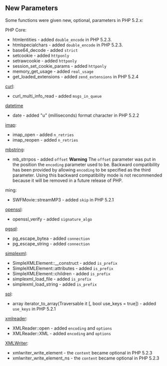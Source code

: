 New Parameters
--------------

Some functions were given new, optional, parameters in PHP 5.2.x:

PHP Core:

-   <span class="simpara"> <span class="function">htmlentities</span> -
    added `double_encode` in PHP 5.2.3. </span>
-   <span class="simpara"> <span
    class="function">htmlspecialchars</span> - added `double_encode` in
    PHP 5.2.3. </span>
-   <span class="simpara"> <span
    class="function">base64\_decode</span> - added `strict` </span>
-   <span class="simpara"> <span class="function">setcookie</span> -
    added `httponly` </span>
-   <span class="simpara"> <span class="function">setrawcookie</span> -
    added `httponly` </span>
-   <span class="simpara"> <span
    class="function">session\_set\_cookie\_params</span> - added
    `httponly` </span>
-   <span class="simpara"> <span
    class="function">memory\_get\_usage</span> - added `real_usage`
    </span>
-   <span class="simpara"> <span
    class="function">get\_loaded\_extensions</span> - added
    `zend_extensions` in PHP 5.2.4 </span>

<a href="/ref/curl.html" class="link">curl</a>:

-   <span class="simpara"> <span
    class="function">curl\_multi\_info\_read</span> - added
    `msgs_in_queue` </span>

<a href="/ref/datetime.html" class="link">datetime</a>

-   <span class="simpara"> <span class="function">date</span> - added
    "u" (milliseconds) format character in PHP 5.2.2 </span>

<a href="/ref/imap.html" class="link">imap</a>:

-   <span class="simpara"> <span class="function">imap\_open</span> -
    added `n_retries` </span>
-   <span class="simpara"> <span class="function">imap\_reopen</span> -
    added `n_retries` </span>

<a href="/ref/mbstring.html" class="link">mbstring</a>:

-   <span class="simpara"> <span class="function">mb\_strrpos</span> -
    added `offset` </span>
    **Warning**
    The `offset` parameter was put in the position the `encoding`
    parameter used to be. Backward compatibility has been provided by
    allowing `encoding` to be specified as the third parameter. Using
    this backward compatibility mode is not recommended because it will
    be removed in a future release of PHP.

ming:

-   <span class="simpara"> <span
    class="function">SWFMovie::streamMP3</span> - added `skip` in PHP
    5.2.1 </span>

<a href="/ref/openssl.html" class="link">openssl</a>:

-   <span class="simpara"> <span
    class="function">openssl\_verify</span> - added `signature_algo`
    </span>

<a href="/book/pgsql.html#PostgreSQL%20函数" class="link">pgsql</a>:

-   <span class="simpara"> <span
    class="function">pg\_escape\_bytea</span> - added `connection`
    </span>
-   <span class="simpara"> <span
    class="function">pg\_escape\_string</span> - added `connection`
    </span>

<a href="/ref/simplexml.html" class="link">simplexml</a>:

-   <span class="simpara"> <span
    class="function">SimpleXMLElement::\_\_construct</span> - added
    `is_prefix` </span>
-   <span class="simpara"> <span
    class="function">SimpleXMLElement::attributes</span> - added
    `is_prefix` </span>
-   <span class="simpara"> <span
    class="function">SimpleXMLElement::children</span> - added
    `is_prefix` </span>
-   <span class="simpara"> <span
    class="function">simplexml\_load\_file</span> - added `is_prefix`
    </span>
-   <span class="simpara"> <span
    class="function">simplexml\_load\_string</span> - added `is_prefix`
    </span>

<a href="/ref/spl.html" class="link">spl</a>:

-   <span class="simpara"> array iterator\_to\_array(Traversable it \[,
    bool use\_keys = true\]) - added `use_keys` in PHP 5.2.1 </span>

<a href="/book/xmlreader.html" class="link">xmlreader</a>:

-   <span class="simpara"> <span
    class="function">XMLReader::open</span> - added `encoding` and
    `options` </span>
-   <span class="simpara"> <span
    class="function">XMLReader::XML</span> - added `encoding` and
    `options` </span>

<a href="/ref/xmlwriter.html" class="link">XMLWriter</a>:

-   <span class="simpara"> <span
    class="function">xmlwriter\_write\_element</span> - the `content`
    became optional in PHP 5.2.3 </span>
-   <span class="simpara"> <span
    class="function">xmlwriter\_write\_element\_ns</span> - the
    `content` became optional in PHP 5.2.3 </span>
